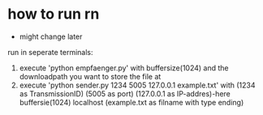 # how to run rn

- might change later

run in seperate terminals:

1. execute 'python empfaenger.py' with buffersize(1024) and the downloadpath you want to store the file at
2. execute 'python sender.py 1234 5005 127.0.0.1 example.txt' 
with (1234 as TransmissionID) (5005 as port) (127.0.0.1 as IP-addres)-here buffersie(1024) localhost (example.txt as filname with type ending)
